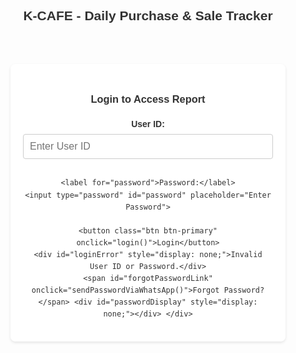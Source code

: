 <!DOCTYPE html>
<html lang="en">
<head>
  <meta charset="UTF-8">
  <meta name="viewport" content="width=device-width, initial-scale=1.0">
  <title>K-CAFE Daily Report</title>
  <style>
    body {
      font-family: Arial, sans-serif;
      direction: ltr;
      background-image: url('https://i.postimg.cc/gjGgkCY3/Brown-Coffee-Shop-Logo.png');
      background-size: cover;
      background-repeat: no-repeat;
      background-attachment: fixed;
      background-position: center;
      padding: 10px; /* Reduced padding for mobile */
      line-height: 1.6;
      color: #333;
    }
    .header-container {
        display: flex;
        flex-direction: column; /* Stack elements vertically on small screens */
        align-items: center;
        margin-bottom: 20px;
        text-align: center; /* Center text in the header */
    }
    h2 {
      text-align: center;
      color: #333;
      margin: 0 0 10px 0; /* Adjusted margin */
      text-shadow: 1px 1px 2px rgba(255,255,255,0.7);
      flex-grow: 1;
      width: 100%; /* Full width on small screens */
    }
    #reportDate {
        font-size: 1em; /* Slightly smaller font for mobile */
        color: #555;
        text-align: center; /* Center date on small screens */
        width: 100%; /* Full width on small screens */
    }
    form {
      background: rgba(255, 255, 255, 0.9);
      padding: 15px; /* Reduced padding for mobile */
      border-radius: 8px;
      box-shadow: 0 2px 4px rgba(0,0,0,0.1);
      margin-bottom: 20px;
    }
    label {
      display: block;
      margin-bottom: 5px;
      font-weight: bold;
    }
    select, input[type="number"], input[type="text"], input[type="password"] { /* Added password input */
      padding: 10px;
      margin-bottom: 15px;
      font-size: 16px;
      width: 100%; /* Make inputs full width */
      border: 1px solid #ccc;
      border-radius: 4px;
      box-sizing: border-box;
    }
     .inventory-item {
        display: flex;
        flex-direction: column; /* Stack inventory item inputs vertically */
        margin-bottom: 10px;
        border: 1px solid #eee; /* Add border for clarity */
        padding: 10px;
        border-radius: 4px;
    }
    .inventory-item input[type="text"] {
        margin-right: 0; /* Remove right margin */
        margin-bottom: 10px; /* Add bottom margin */
        width: 100%; /* Full width */
    }
     .inventory-item input[type="number"] {
        width: 100%; /* Full width */
        margin-bottom: 10px; /* Add bottom margin */
    }
    .inventory-item input[type="number"].unit-cost {
        width: 100%; /* Full width */
        margin-left: 0; /* Remove left margin */
        margin-bottom: 0; /* Remove bottom margin */
    }

    button.btn {
      display: block;
      width: 100%;
      padding: 12px;
      margin-top: 10px;
      font-size: 18px;
      border: none;
      border-radius: 4px;
      cursor: pointer;
      transition: background-color 0.3s ease;
    }
    button.btn-primary {
        background-color: #007BFF;
        color: white;
    }
    button.btn-primary:hover {
        background-color: #0056b3;
    }
    button.btn-secondary {
        background-color: #6c757d; /* Grey color for cancel */
        color: white;
    }
     button.btn-secondary:hover {
        background-color: #5a6268;
    }
    button.btn-remove { /* Style for remove button in table */
        background-color: #dc3545; /* Red color for remove */
        color: white;
        padding: 5px 10px;
        font-size: 14px;
        width: auto;
        margin: 0;
    }
    button.btn-remove:hover {
        background-color: #c82333;
    }
     button.btn-add-inventory { /* Style for add inventory button */
        background-color: #28a745; /* Green color for add inventory */
        color: white;
        padding: 8px 15px;
        font-size: 16px;
        width: auto;
        margin-top: 10px;
    }
     button.btn-add-inventory:hover {
        background-color: #218838;
    }
    button.btn-remove-inventory { /* Style for remove inventory button */
        background-color: #dc3545; /* Red color */
        color: white;
        padding: 4px 8px;
        font-size: 12px;
        margin-left: 10px;
        border-radius: 4px;
        cursor: pointer;
    }
     button.btn-remove-inventory:hover {
        background-color: #c82333;
    }


    table {
      width: 100%;
      margin-top: 20px;
      border-collapse: collapse;
      background: rgba(255, 255, 255, 0.9);
      box-shadow: 0 2px 4px rgba(0,0,0,0.1);
      border-radius: 8px;
      overflow-x: auto; /* Add horizontal scroll for table on small screens */
      display: block; /* Make table a block element for scrolling */
      white-space: nowrap; /* Prevent text wrapping in table cells */
    }
     table th, table td {
        white-space: nowrap; /* Ensure nowrap for table cells */
     }

    th, td {
      padding: 12px;
      text-align: center;
      border: 1px solid #ddd;
    }
    th {
      background-color: #f2f2f2;
      font-weight: bold;
      color: #333;
    }
    tr:nth-child(even) {
      background-color: #f9f9f9;
    }
    tr:hover {
      background-color: #e9e9e9;
    }
    /* Style for the day end report section */
    #dayEndReport {
      margin-top: 30px;
      padding: 20px;
      background: rgba(255, 255, 255, 0.9);
      border-radius: 8px;
      box-shadow: 0 2px 4px rgba(0,0,0,0.1);
    }
    #dayEndReport h3 {
      text-align: center;
      color: #333;
      margin-bottom: 15px;
    }
    #dayEndReport p {
      font-size: 18px;
      margin-bottom: 10px;
    }
    #dayEndReport .profit {
      color: green;
      font-weight: bold;
    }
    #dayEndReport .loss {
      color: red;
      font-weight: bold;
    }
    /* Style for the share button */
    #shareBtn {
        margin-top: 20px;
        background-color: #25D366; /* WhatsApp green */
        color: white;
    }
    #shareBtn:hover {
        background-color: #1DA851;
    }
    #shareInstructions {
        margin-top: 15px;
        padding: 15px;
        background: rgba(255, 255, 255, 0.9);
        border-radius: 8px;
        box-shadow: 0 2px 4px rgba(0,0,0,0.1);
        /* display: none; /* Hidden by default */ /* Keep visible to show instructions */
    }
     #shareInstructions p {
         font-size: 16px; /* Slightly smaller font for instructions */
     }

    #inventorySection {
        margin-top: 30px;
        padding: 20px;
        background: rgba(255, 255, 255, 0.9);
        border-radius: 8px;
        box-shadow: 0 2px 4px rgba(0,0,0,0.1);
    }
    #inventorySection h3 {
        text-align: center;
        color: #333;
        margin-bottom: 15px;
    }
    /* Removed initialInventoryForm styles */

     #addCurrentInventoryItemForm {
        margin-bottom: 20px;
        padding-bottom: 15px;
        border-bottom: 1px solid #ccc;
    }
    #currentInventory {
        margin-top: 15px;
    }
    #currentInventoryList {
        list-style: none;
        padding: 0;
    }
    #currentInventoryList li {
        margin-bottom: 8px;
        font-size: 16px;
        display: flex;
        justify-content: space-between;
        align-items: center;
        padding: 5px 0;
        border-bottom: 1px dashed #eee;
        flex-wrap: wrap; /* Allow list items to wrap */
    }
     #currentInventoryList li span {
         flex-grow: 1;
         margin-right: 10px; /* Add some space */
         word-break: break-word; /* Break long words */
     }
     #currentInventoryList li button {
         flex-shrink: 0; /* Prevent button from shrinking */
     }
    #emptyInventoryMessage { /* Style for empty inventory message */
        text-align: center;
        color: #777;
        font-style: italic;
        margin-top: 10px;
    }


     /* Login Form Styles */
     #loginForm {
        background: rgba(255, 255, 255, 0.9);
        padding: 20px;
        border-radius: 8px;
        box-shadow: 0 2px 4px rgba(0,0,0,0.1);
        max-width: 400px; /* Limit width of login form */
        margin: 50px auto; /* Center the login form */
        text-align: center;
     }
     #loginForm input[type="text"], #loginForm input[type="password"] {
         margin-bottom: 15px;
     }
     #loginForm button {
         width: auto; /* Adjust button width */
         padding: 10px 20px;
     }
     #loginError {
         color: red;
         margin-top: 10px;
         font-weight: bold;
     }
     #forgotPasswordLink {
        display: block; /* Make it a block element */
        margin-top: 10px;
        font-size: 0.9em;
        color: #007BFF;
        cursor: pointer;
        text-decoration: underline;
     }
     #forgotPasswordLink:hover {
         color: #0056b3;
     }
     #passwordDisplay {
         margin-top: 15px;
         font-weight: bold;
         color: green;
         /* display: none; /* Hidden by default */ /* Keep visible to show the link */
     }


     /* Hide report content by default */
     #reportContentWrapper {
         display: none;
     }

  </style>
</head>
<body>

<div class="header-container">
    <h2>K-CAFE - Daily Purchase & Sale Tracker</h2>
    <div id="reportDate"></div> </div>

<div id="loginForm">
    <h3>Login to Access Report</h3>
    <label for="userId">User ID:</label>
    <input type="text" id="userId" placeholder="Enter User ID">

    <label for="password">Password:</label>
    <input type="password" id="password" placeholder="Enter Password">

    <button class="btn btn-primary" onclick="login()">Login</button>
    <div id="loginError" style="display: none;">Invalid User ID or Password.</div>
    <span id="forgotPasswordLink" onclick="sendPasswordViaWhatsApp()">Forgot Password?</span> <div id="passwordDisplay" style="display: none;"></div> </div>


<div id="reportContentWrapper">

    <form id="entryForm">
      <label for="entryType">Entry Type:</label>
      <select id="entryType">
        <option value="Sale">Sale</option>
        <option value="Purchase">Purchase</option>
         </select>

      <label for="product">Select Product:</label>
      <select id="product">
        </select>

      <label for="price">Total Price:</label>
      <input type="number" id="price" placeholder="Total Price" min="0">

      <label for="quantity">Quantity:</label>
      <input type="number" id="quantity" placeholder="Quantity" min="1">

      <button class="btn btn-primary" type="button" onclick="addEntry()">Add Entry</button>
      <button class="btn btn-secondary" type="button" onclick="cancelEntry()">Cancel</button> </form>

    <div id="reportContent">
        <table id="dataTable">
          <thead>
            <tr>
              <th>Entry Type</th>
              <th>Product</th>
              <th>Total Price</th>
              <th>Quantity</th>
              <th>Unit Price</th>
              <th>Total</th>
              <th>Remove</th>
            </tr>
          </thead>
          <tbody>
            </tbody>
        </table>

        <div id="dayEndReport">
          <h3>Day End Summary</h3>
          <p>Total Purchase Cost: <span id="totalPurchaseDisplay">0.00</span></p>
          <p>Total Sale Revenue: <span id="totalSaleDisplay">0.00</span></p>
          <p>Profit/Loss: <span id="profitLossDisplay">0.00</span></p>
        </div>
    </div>


    <div id="inventorySection">
        <h3>Inventory Tracking</h3>

         <div id="addCurrentInventoryItemForm">
            <h4>Add/Update Product in Inventory</h4> <div class="inventory-item">
                <input type="text" id="newInventoryProductName" class="inventory-product-name" placeholder="Product Name">
                <input type="number" id="newInventoryQuantity" class="inventory-quantity" placeholder="Quantity" min="0" value="0">
                 <input type="number" id="newInventoryUnitCost" class="unit-cost" placeholder="Unit Cost" min="0" value="0">
            </div>
            <button class="btn btn-add-inventory" onclick="addNewInventoryItem()">Add/Update Product</button> <p style="font-size: 0.9em; color: #777; margin-top: 10px;">Enter name, quantity, and unit cost to add a new product or update an existing one.</p>
        </div>


        <div id="currentInventory">
            <h4>Current Inventory Balance</h4>
            <ul id="currentInventoryList">
                 <li id="emptyInventoryMessage">No inventory items added yet. Use the section above to add products.</li>
            </ul>
        </div>

        <button class="btn btn-primary" onclick="saveAllInventoryChanges()">Save All Inventory Changes</button> <p style="font-size: 0.9em; color: #777; margin-top: 10px;">Click this button to save all changes made in the Inventory Tracking section.</p>

    </div>


    <button class="btn" id="shareBtn" onclick="generateReportPdf()">Generate PDF Report</button> <div id="shareInstructions">
        <h4>رپورٹ شیئر کرنے کا طریقہ:</h4>
        <p>جب PDF فائل ڈاؤن لوڈ ہو جائے، تو اسے اپنی ڈیوائس کے فائل مینیجر سے تلاش کریں اور WhatsApp پر شیئر کریں۔</p>
    </div>

</div> <script>
  // Global variables to store total purchase and sale
  let grandTotalPurchase = 0; // Total cost of goods purchased
  let grandTotalSale = 0; // Total revenue from sales
  let grandTotalSaleCost = 0; // Total cost of goods sold

  // Object to store current inventory (will be loaded from localStorage)
  // Structure: { 'productName': { quantity: X, unitCost: Y } }
  let currentInventory = {};

  // Array to store all product names ever added to inventory (for dropdown)
  let allProductsAdded = [];

  // --- Basic Authentication ---
  const CORRECT_USER_ID = "admin";
  const CORRECT_PASSWORD = "admin";
  const WHATSAPP_PHONE_NUMBER = "923442128439"; // User's WhatsApp number

  // WARNING: This is client-side and not secure for sensitive data.

  function login() {
      const userIdInput = document.getElementById('userId').value;
      const passwordInput = document.getElementById('password').value;
      const loginErrorDiv = document.getElementById('loginError');
      const loginFormDiv = document.getElementById('loginForm');
      const reportContentWrapperDiv = document.getElementById('reportContentWrapper');

      if (userIdInput === CORRECT_USER_ID && passwordInput === CORRECT_PASSWORD) {
          loginFormDiv.style.display = 'none'; // Hide login form
          reportContentWrapperDiv.style.display = 'block'; // Show report content
          loginErrorDiv.style.display = 'none'; // Hide error message

          // Initialize report data after successful login
          displayCurrentDate();
          loadInventory(); // Load inventory and all products on page load
          updateDayEndReportDisplay();

      } else {
          loginErrorDiv.style.display = 'block'; // Show error message
          console.log("Login failed: Invalid User ID or Password.");
      }
  }

  // Function to send password via WhatsApp
  function sendPasswordViaWhatsApp() {
      const message = `Your K-CAFE Daily Report Password is: ${CORRECT_PASSWORD}`;
      const whatsappUrl = `https://wa.me/${WHATSAPP_PHONE_NUMBER}?text=${encodeURIComponent(message)}`;

      // Open WhatsApp in a new tab/window
      window.open(whatsappUrl, '_blank');

      // Optionally show a message on the page indicating WhatsApp is opening
      const passwordDisplayDiv = document.getElementById('passwordDisplay');
      passwordDisplayDiv.textContent = `Opening WhatsApp to send your password...`;
      passwordDisplayDiv.style.display = 'block';
       // Hide the message after a few seconds
       setTimeout(() => {
           passwordDisplayDiv.style.display = 'none';
       }, 5000); // Hide after 5 seconds
  }


  // Function to display the current date
  function displayCurrentDate() {
      const today = new Date();
      const options = { year: 'numeric', month: 'long', day: 'numeric' };
      const formattedDate = today.toLocaleDateString('en-US', options); // Format as "May 7, 2025"
      document.getElementById('reportDate').textContent = `Date: ${formattedDate}`;
  }

  // --- Inventory Functions ---

  // Load inventory and all products from localStorage
  function loadInventory() {
      const savedInventory = localStorage.getItem('kcafeInventory');
      if (savedInventory) {
          currentInventory = JSON.parse(savedInventory);
      } else {
          currentInventory = {};
      }

      const savedProducts = localStorage.getItem('kcafeAllProducts');
      if (savedProducts) {
          allProductsAdded = JSON.parse(savedProducts);
      } else {
          allProductsAdded = [];
      }

      displayCurrentInventory();
      updateProductDropdown(); // Update the product dropdown on load
  }

  // Save inventory and all products to localStorage
  function saveInventory() {
      localStorage.setItem('kcafeInventory', JSON.stringify(currentInventory));
      localStorage.setItem('kcafeAllProducts', JSON.stringify(allProductsAdded));
  }

  // Display current inventory
  function displayCurrentInventory() {
      const inventoryList = document.getElementById('currentInventoryList');
      inventoryList.innerHTML = ''; // Clear previous display

      const sortedProducts = Object.keys(currentInventory).sort();

      if (sortedProducts.length === 0) {
          // Display message if inventory is empty
          const emptyMessageItem = document.createElement('li');
          emptyMessageItem.id = 'emptyInventoryMessage';
          emptyMessageItem.textContent = 'No inventory items added yet. Use the section above to add products.';
          inventoryList.appendChild(emptyMessageItem);
      } else {
          // Display inventory items if not empty
          sortedProducts.forEach(productName => {
              const item = currentInventory[productName];
              const listItem = document.createElement('li');
              listItem.innerHTML = `
                  <span>${productName}: ${item.quantity} (Cost: ${item.unitCost.toFixed(2)} each)</span>
                  <button class="btn-remove-inventory" onclick="removeInventoryItem('${productName}')">Remove</button>
              `;
              inventoryList.appendChild(listItem);
          });
      }
  }

    // Update the product select dropdown based on all products ever added
    function updateProductDropdown() {
        const productSelect = document.getElementById('product');
        productSelect.innerHTML = ''; // Clear existing options

        // Add a default disabled option
        const defaultOption = document.createElement('option');
        defaultOption.value = "";
        defaultOption.textContent = "Select Product";
        defaultOption.disabled = true;
        defaultOption.selected = true;
        productSelect.appendChild(defaultOption);

        // Sort all products alphabetically
        const sortedAllProducts = allProductsAdded.sort();

        // Log the array content to console for debugging
        console.log("allProductsAdded array content:", allProductsAdded);


        sortedAllProducts.forEach(productName => {
            const option = document.createElement('option');
            option.value = productName;
            option.textContent = productName;
            productSelect.appendChild(option);
        });
    }


  // Add a field to the initial inventory form (This function is now less relevant but kept for potential future use or if user changes mind)
  function addInitialInventoryField() {
      const initialInventoryInputsDiv = document.getElementById('initialInventoryInputs');

      const itemDiv = document.createElement('div');
      itemDiv.classList.add('inventory-item');

      const productInput = document.createElement('input');
      productInput.type = 'text';
      productInput.classList.add('inventory-product-name');
      productInput.placeholder = 'Product Name';

      const quantityInput = document.createElement('input');
      quantityInput.type = 'number';
      quantityInput.classList.add('inventory-quantity');
      quantityInput.placeholder = 'Quantity';
      quantityInput.min = '0';
      quantityInput.value = '0';

      const unitCostInput = document.createElement('input');
      unitCostInput.type = 'number';
      unitCostInput.classList.add('unit-cost');
      unitCostInput.placeholder = 'Unit Cost';
      unitCostInput.min = '0';
      unitCostInput.value = '0';
      unitCostInput.step = '0.01'; // Allow decimal values for cost


      itemDiv.appendChild(productInput);
      itemDiv.appendChild(quantityInput);
      itemDiv.appendChild(unitCostInput); // Add unit cost input
      initialInventoryInputsDiv.appendChild(itemDiv);
  }

  // Process data from the initial inventory form (This function is now less relevant but kept)
  function processInitialInventoryForm() {
      const initialInventoryInputsDiv = document.getElementById('initialInventoryInputs');
      const items = initialInventoryInputsDiv.querySelectorAll('.inventory-item');

      items.forEach(item => {
          const productNameInput = item.querySelector('.inventory-product-name');
          const quantityInput = item.querySelector('.inventory-quantity');
          const unitCostInput = item.querySelector('.unit-cost');

          const productName = productNameInput.value.trim();
          const quantity = parseInt(quantityInput.value);
          const unitCost = parseFloat(unitCostInput.value);

          if (productName && !isNaN(quantity) && quantity >= 0 && !isNaN(unitCost) && unitCost >= 0) {
              currentInventory[productName] = { quantity: quantity, unitCost: unitCost };
              if (!allProductsAdded.includes(productName)) {
                  allProductsAdded.push(productName);
              }
          } else if (productName) { // Log warning if product name is entered but other fields are invalid
               console.log(`Warning: Invalid input for initial inventory product "${productName}". Please check quantity and unit cost.`);
          }
      });

      // Clear the initial inventory form fields after processing
      initialInventoryInputsDiv.innerHTML = '';
  }

  // Process data from the single inventory item form (does NOT save to localStorage)
  function processNewInventoryItemForm() {
      const productNameInput = document.getElementById('newInventoryProductName');
      const quantityInput = document.getElementById('newInventoryQuantity');
      const unitCostInput = document.getElementById('newInventoryUnitCost');

      const productName = productNameInput.value.trim();
      const quantity = parseInt(quantityInput.value);
      const unitCost = parseFloat(unitCostInput.value);

      if (productName && !isNaN(quantity) && quantity >= 0 && !isNaN(unitCost) && unitCost >= 0) {
          currentInventory[productName] = { quantity: quantity, unitCost: unitCost };
          if (!allProductsAdded.includes(productName)) {
              allProductsAdded.push(productName); // Add product name to allProductsAdded array
          }
          // Clear the input fields
          productNameInput.value = '';
          quantityInput.value = '0';
          unitCostInput.value = '0';
      } else if (productName) { // Log warning if product name is entered but other fields are invalid
           console.log(`Warning: Invalid input for single inventory product "${productName}". Please check quantity and unit cost.`);
      }
  }

  // Save all inventory changes (processes forms and saves to localStorage)
  function saveAllInventoryChanges() {
      // processInitialInventoryForm(); // No longer needed as initial form is removed
      processNewInventoryItemForm(); // Process single inventory item form data

      saveInventory(); // Save the combined inventory to localStorage
      displayCurrentInventory(); // Update the displayed inventory list
      updateProductDropdown(); // Update the product dropdown

      console.log('Inventory changes saved!'); // Optional confirmation message
  }

  // Remove a product from the inventory (only removes from current inventory, not the dropdown list)
  function removeInventoryItem(productName) {
      if (currentInventory.hasOwnProperty(productName)) {
          delete currentInventory[productName]; // Remove the product from current inventory
          saveInventory(); // Save to localStorage
          displayCurrentInventory(); // Update display (product will disappear from inventory list)
          // Product remains in allProductsAdded and thus in the dropdown
      }
  }


  // --- Entry Functions ---

  function addEntry() {
    // Get values from the form inputs
    const entryType = document.getElementById('entryType').value;
    const product = document.getElementById('product').value;
    const price = parseFloat(document.getElementById('price').value); // This is total price for the entry
    const quantity = parseInt(document.getElementById('quantity').value);

     // Validate product selection
    if (!product) {
        console.log('Please select a product.');
        return;
    }


    // Validate inputs
    if (!entryType || isNaN(price) || price < 0 || isNaN(quantity) || quantity <= 0) {
      console.log('Please fill in all fields with valid numbers.');
      // In a real application, you would display a message on the page
      return;
    }

    // Calculate unit price for display in the table
    const unitPriceDisplay = price / quantity;


    // Update inventory and financial totals based on entry type
    if (currentInventory.hasOwnProperty(product)) { // Check if product exists in inventory
        if (entryType === 'Purchase') {
            currentInventory[product].quantity += quantity; // Add quantity for purchase
            // Optional: Update unit cost based on purchase price (e.g., weighted average)
            // For simplicity here, we'll just add to total purchase cost
            grandTotalPurchase += price; // Add total purchase price to grand total purchase
        } else if (entryType === 'Sale') {
            currentInventory[product].quantity -= quantity; // Subtract quantity for sale
            grandTotalSale += price; // Add total sale price to grand total sale (revenue)

            // Calculate Cost of Goods Sold (COGS) for this sale
             // Ensure unitCost is a number, default to 0 if not available
            const unitCost = currentInventory[product].unitCost ? parseFloat(currentInventory[product].unitCost) : 0;
            const cogs = quantity * unitCost;
            grandTotalSaleCost += cogs; // Add COGS to grand total COGS

            // Optional: Add a check here to prevent selling more than available
            if (currentInventory[product].quantity < 0) {
                console.log(`Warning: Selling more ${product} than available! Current inventory: ${currentInventory[product].quantity}`);
                // You might want to revert the inventory change or show a message to the user
                // For this example, we'll allow negative inventory for simplicity
            }
        }
        saveInventory(); // Save updated inventory
        displayCurrentInventory(); // Update inventory display
    } else {
        console.log(`Error: Product "${product}" not found in inventory. Please add it to inventory first.`);
        // Prevent adding entry if product not in inventory
        return; // Stop adding the entry
    }


    // Get the table body
    const tableBody = document.querySelector('#dataTable tbody');

    // Create a new table row
    const newRow = tableBody.insertRow();

    // Store entry data in the row itself for easy access when removing
    newRow.dataset.entryType = entryType;
    newRow.dataset.total = price; // Store the total price of the entry
    newRow.dataset.product = product; // Store product name
    newRow.dataset.quantity = quantity; // Store quantity
    // Store COGS for Sale entries to revert correctly
    if (entryType === 'Sale') {
        const unitCost = currentInventory[product].unitCost ? parseFloat(currentInventory[product].unitCost) : 0;
        newRow.dataset.cogs = quantity * unitCost;
    } else {
         newRow.dataset.cogs = 0; // COGS is 0 for Purchase entries
    }


    // Create and populate the table cells
    const entryTypeCell = newRow.insertCell();
    entryTypeCell.textContent = entryType;

    const productCell = newRow.insertCell();
    productCell.textContent = product;

    const priceCell = newRow.insertCell();
    priceCell.textContent = price.toFixed(2); // Display total price entered

    const quantityCell = newRow.insertCell();
    quantityCell.textContent = quantity;

    const unitPriceCell = newRow.insertCell(); // Cell for Unit Price
    unitPriceCell.textContent = unitPriceDisplay.toFixed(2); // Display calculated unit price for the entry

    const totalCell = newRow.insertCell();
    totalCell.textContent = price.toFixed(2); // Display total price entered again


    // Add remove button cell
    const removeCell = newRow.insertCell();
    const removeButton = document.createElement('button');
    removeButton.textContent = 'Remove';
    removeButton.classList.add('btn', 'btn-remove');
    removeButton.onclick = function() {
        removeEntry(newRow); // Pass the row element to the remove function
    };
    removeCell.appendChild(removeButton);


    // Update the day end report display
    updateDayEndReportDisplay();

    // Clear the form inputs after adding entry
    clearForm();
  }

  // Function to remove an entry
  function removeEntry(rowElement) {
      // Get the stored data from the row
      const entryType = rowElement.dataset.entryType;
      const total = parseFloat(rowElement.dataset.total); // Total price of the entry
      const product = rowElement.dataset.product; // Get product name
      const quantity = parseInt(rowElement.dataset.quantity); // Get quantity
      const cogs = parseFloat(rowElement.dataset.cogs); // Get COGS for Sale entries


      // Revert financial totals based on entry type
      if (entryType === 'Purchase') {
          grandTotalPurchase -= total; // Subtract total purchase price
          // Revert inventory change
          if (currentInventory.hasOwnProperty(product)) {
              currentInventory[product].quantity -= quantity; // Subtract quantity when removing purchase
          }
      } else if (entryType === 'Sale') {
          grandTotalSale -= total; // Subtract total sale price (revenue)
          grandTotalSaleCost -= cogs; // Subtract COGS

           // Revert inventory change
           if (currentInventory.hasOwnProperty(product)) {
              currentInventory[product].quantity += quantity; // Add quantity back when removing sale
           }
      }

      // Remove the row from the table
      rowElement.remove();

      // Update the day end report display and inventory display
      updateDayEndReportDisplay();
      saveInventory(); // Save updated inventory
      displayCurrentInventory(); // Update inventory display

  }


  // Function to clear the form inputs
  function clearForm() {
    document.getElementById('price').value = '';
    document.getElementById('quantity').value = '';
    const productSelect = document.getElementById('product');
    if (productSelect.options.length > 0) {
        productSelect.selectedIndex = 0; // Reset to the first option (Select Product)
    }
    document.getElementById('entryType').selectedIndex = 0; // Reset entry type to Sale
  }

  // Function to handle cancel button click
  function cancelEntry() {
      clearForm(); // Simply clear the form inputs
  }

  // Function to update the day end report display
  function updateDayEndReportDisplay() {
    const totalPurchaseDisplay = document.getElementById('totalPurchaseDisplay');
    const totalSaleDisplay = document.getElementById('totalSaleDisplay');
    const profitLossDisplay = document.getElementById('profitLossDisplay');

    // Calculate profit/loss using Total Sale Revenue and Total Cost of Goods Sold
    const profitLoss = grandTotalSale - grandTotalSaleCost;

    // Update the display elements
    totalPurchaseDisplay.textContent = grandTotalPurchase.toFixed(2); // Display total purchase cost
    totalSaleDisplay.textContent = grandTotalSale.toFixed(2); // Display total sale revenue

    // Update profit/loss display and apply styling
    profitLossDisplay.textContent = profitLoss.toFixed(2);
    profitLossDisplay.classList.remove('profit', 'loss'); // Remove previous classes
    if (profitLoss > 0) {
      profitLossDisplay.classList.add('profit');
    } else if (profitLoss < 0) {
      profitLossDisplay.classList.add('loss');
    }
  }

   // Function to generate PDF report
  function generateReportPdf() {
      const element = document.getElementById('reportContent'); // Element to convert to PDF

      // Options for html2pdf - adjust as needed for layout
      const pdfOptions = {
          margin: 10,
          filename: 'K-CAFE_Daily_Report.pdf',
          image: { type: 'jpeg', quality: 0.98 },
          html2canvas: { scale: 2 },
          jsPDF: { unit: 'mm', format: 'a4', orientation: 'portrait' }
      };

      // Add a brief delay to ensure all content is rendered before PDF generation
      setTimeout(() => {
          html2pdf().from(element).set(pdfOptions).save();
           // Optionally show instructions after PDF generation
          document.getElementById('shareInstructions').style.display = 'block';
      }, 100); // Small delay of 100ms


  }


  // Initialize the day end report display, date, and load inventory on page load
  // Initial load happens AFTER successful login
  // document.addEventListener('DOMContentLoaded', () => {
  //     displayCurrentDate();
  //     loadInventory(); // Load inventory and all products on page load
  //     updateDayEndReportDisplay();
  // });

</script>

<script src="https://cdnjs.cloudflare.com/ajax/libs/html2pdf.js/0.10.1/html2pdf.bundle.min.js"></script>

</body>
</html>
